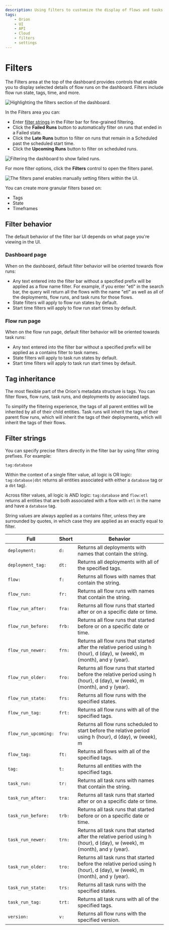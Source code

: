 ```yaml
---
description: Using filters to customize the display of flows and tasks.
tags:
    - Orion
    - UI
    - API
    - Cloud
    - filters
    - settings
---
```


# Filters

The Filters area at the top of the dashboard provides controls that enable you to display selected details of flow runs on the dashboard. Filters include flow run state, tags, time, and more. 

![Highlighting the filters section of the dashboard.](/img/ui/orion-dash-filters.png)

In the Filters area you can:

- Enter [filter strings](#filter-strings) in the Filter bar for fine-grained filtering.
- Click the **Failed Runs** button to automatically filter on runs that ended in a Failed state.
- Click the **Late Runs** button to filter on runs that remain in a Scheduled past the scheduled start time.
- Click the **Upcoming Runs** button to filter on scheduled runs.

![Filtering the dashboard to show failed runs.](/img/ui/orion-filters-failed.png)

For more filter options, click the **Filters** control to open the filters panel.

![The filters panel enables manually setting filters within the UI.](/img/ui/orion-filters-panel.png)

You can create more granular filters based on:

- Tags
- State
- Timeframes


## Filter behavior

The default behavior of the filter bar UI depends on what page you're viewing in the UI. 

### Dashboard page

When on the dashboard, default filter behavior will be oriented towards flow runs:

- Any text entered into the filter bar without a specified prefix will be applied as a flow name filter. For example, if you enter "etl" in the search bar, the query will return all the flows with the name "etl" as well as all of the deployments, flow runs, and task runs for those flows.
- State filters will apply to flow run states by default.
- Start time filters will apply to flow run start times by default.

### Flow run page

When on the flow run page, default filter behavior will be oriented towards task runs:

- Any text entered into the filter bar without a specified prefix will be applied as a contains filter to task names. 
- State filters will apply to task run states by default.
- Start time filters will apply to task run start times by default.

## Tag inheritance

The most flexible part of the Orion's metadata structure is tags. You can filter flows, flow runs, task runs, and deployments by associated tags. 

To simplify the filtering experience, the tags of all parent entities will be inherited by all of their child entities. Task runs will inherit the tags of their parent flow runs, which will inherit the tags of their deployments, which will inherit the tags of their flows. 

## Filter strings

You can specify precise filters directly in the filter bar by using filter string prefixes. For example:

```
tag:database
```

Within the context of a single filter value, all logic is OR logic: `tag:database|dbt` returns all entities associated with either a `database` tag or a `dbt` tag). 

Across filter values, all logic is AND logic: `tag:database` and `flow:etl` returns all entities that are both associated with a flow with `etl` in the name and have a `database` tag.

String values are always applied as a contains filter, unless they are surrounded by quotes, in which case they are applied as an exactly equal to filter.

| Full | Short | Behavior |
| --- | --- | --- |
| `deployment:` | `d:` | Returns all deployments with names that contain the string. | 
| `deployment_tag:` | `dt:` | Returns all deployments with all of the specified tags. |
| `flow:` | `f:` | Returns all flows with names that contain the string. |
| `flow_run:` | `fr:` | Returns all flow runs with names that contain the string. |
| `flow_run_after:` | `fra:` | Returns all flow runs that started after or on a specific date or time. |
| `flow_run_before:` | `frb:` | Returns all flow runs that started before or on a specific date or time. |
| `flow_run_newer:` | `frn:` | Returns all flow runs that started after the relative period using h (hour), d (day), w (week), m (month), and y (year). |
| `flow_run_older:` | `fro:` | Returns all flow runs that started before the relative period using h (hour), d (day), w (week), m (month), and y (year). |
| `flow_run_state:` | `frs:` | Returns all flow runs with the specified states. |
| `flow_run_tag:` | `frt:` | Returns all flow runs with all of the specified tags. |
| <nobr>`flow_run_upcoming:`</nobr> | `fru:` | Returns all flow runs scheduled to start before the relative period using h (hour), d (day), w (week), m | (month), and y (year). |
| `flow_tag:` | `ft:` | Returns all flows with all of the specified tags. |
| `tag:` | `t:` | Returns all entities with the specified tags. |
| `task_run:` | `tr:` | Returns all task runs with names that contain the string. |
| `task_run_after:` | `tra:` | Returns all task runs that started after or on a specific date or time. |
| `task_run_before:` | `trb:` | Returns all task runs that started before or on a specific date or time. |
| `task_run_newer:` | `trn:` | Returns all task runs that started after the relative period using h (hour), d (day), w (week), m (month), and y (year). |
| `task_run_older:` | `tro:` | Returns all task runs that started before the relative period using h (hour), d (day), w (week), m (month), and y (year). |
| `task_run_state:` | `trs:` | Returns all task runs with the specified states. |
| `task_run_tag:` | `trt:` | Returns all task runs with all of the specified tags. |
| `version:` | `v:` | Returns all flow runs with the specified version. |